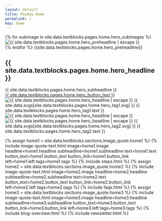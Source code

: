 ```yaml
---
layout: default
title: Payday Home
permalink: /
key: home
---
```


<div class="px-4 h-screen">
  <div class="flex flex-col md:flex-row items-center gap-8 max-w-7xl mx-auto h-full">
        <!-- Text Content -->
        <div class="w-full md:w-1/2 flex flex-col items-start justify-center">
            <div class="flex mb-2 items-center">
              {% for subimage in site.data.textblocks.pages.home.hero_subimages %}
              <div class="w-8 h-8 rounded-full overflow-hidden bg-{{ subimage.color }} -mr-2 -z-[{{forloop.index}}] opacity-0 {% if forloop.index == 1 %} animate-fadein-100
              {% elsif forloop.index == 2 %} animate-fadein-200
              {% elsif forloop.index == 3 %} animate-fadein-300
              {% endif %}">
                <img src="{{ subimage.image | relative_url }}" alt="{{ site.data.textblocks.pages.home.hero_preheadline | escape }}" class="w-auto h-full object-cover mx-auto">
              </div>
              {% endfor %}
              <span class="ml-4 opacity-0 animate-fadein-400">{{site.data.textblocks.pages.home.hero_preheadline}}</span>
            </div>
            <h2 class="text-7xl font-bold font-display mb-4 opacity-0 animate-fadein-500">{{ site.data.textblocks.pages.home.hero_headline }}</h2>
            <div class="text-2xl font-display mb-4 opacity-0 animate-fadein-600">
                {{ site.data.textblocks.pages.home.hero_subheadline }}
            </div>
            <a href="{{site.data.textblocks.pages.home.hero_button_link}}" class="bg-black hover:bg-pink-100 transition-colors duration-200 text-white px-4 py-3 rounded-xl opacity-0 animate-fadein-700">{{ site.data.textblocks.pages.home.hero_button_text }}</a>
        </div>
        <!-- Image -->
        <div class="w-full md:w-1/2 flex justify-center relative items-center">
          <div class="relative">
            <img src="{{ site.data.textblocks.pages.home.hero_image1 | relative_url }}" alt="{{ site.data.textblocks.pages.home.hero_headline | escape }}"
                class="max-h-128 object-contain w-full opacity-0 animate-fadein-400">
            <span
                    class="flex items-center px-4 py-2 rounded-full text-xl w-fit border-12 border-white {{ site.data.textblocks.pages.home.hero_tag1.color }} absolute -bottom-8 -right-1 opacity-0 animate-fadedown-800">
                        <span class="w-5 h-5 mr-2 inline-block align-middle {{ site.data.textblocks.pages.home.hero_tag1.svg_color }}">
                            {{ site.data.svgs[site.data.textblocks.pages.home.hero_tag1.svg] }}
                        </span>
                    <span>{{ site.data.textblocks.pages.home.hero_tag1.text }}</span>
                </span>
          </div>
          <div class="relative">
            <img src="{{ site.data.textblocks.pages.home.hero_image2 | relative_url }}" alt="{{ site.data.textblocks.pages.home.hero_headline | escape }}"
              class="max-h-128 object-contain w-full  opacity-0 animate-fadein-500">
            <img src="{{ site.data.textblocks.pages.home.hero_image3 | relative_url }}" alt="{{ site.data.textblocks.pages.home.hero_headline | escape }}"
              class="max-h-128 object-contain w-full opacity-0 animate-fadein-600">
              <span
                    class="flex items-center px-4 py-2 rounded-full text-xl w-fit border-12 border-white {{ site.data.textblocks.pages.home.hero_tag2.color }} absolute -bottom-8 -left-1 opacity-0 animate-fadein-800">
                        <span class="w-5 h-5 mr-2 inline-block align-middle {{ site.data.textblocks.pages.home.hero_tag2.svg_color }}">
                            {{ site.data.svgs[site.data.textblocks.pages.home.hero_tag2.svg] }}
                        </span>
                    <span>{{ site.data.textblocks.pages.home.hero_tag2.text }}</span>
                </span>
          </div>
        </div>
    </div>
  </div>

  {% assign home1 = site.data.textblocks.sections.image_quote.home1 %}
  {% include image-quote-text.html
    image=home1.image
    headline=home1.headline
    subheadline=home1.subheadline
    text=home1.text
    button_text=home1.button_text
    button_link=home1.button_link
    left=home1.left
    tags=home1.tags
  %}
  {% include steps.html %}
  {% assign home2 = site.data.textblocks.sections.image_quote.home2 %}
  {% include image-quote-text.html
    image=home2.image
    headline=home2.headline
    subheadline=home2.subheadline
    text=home2.text
    button_text=home2.button_text
    button_link=home2.button_link
    left=home2.left
    tags=home2.tags
  %}
  {% include faqs.html %}
  {% assign home3 = site.data.textblocks.sections.image_quote.home3 %}
  {% include image-quote-text.html
    image=home3.image
    headline=home3.headline
    subheadline=home3.subheadline
    button_text=home3.button_text
    button_link=home3.button_link
    left=home3.left
    tags=home3.tags
  %}
  {% include blog-overview.html %}
  {% include newsletter.html %}